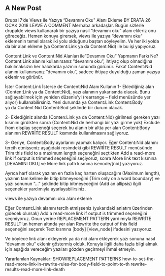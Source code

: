 ## A New Post

Drupal 7’de Views ile Yazıya “Devamını Oku” Alanı Ekleme
BY ERATA	26 OCAK 2018  LEAVE A COMMENT
Merhaba arkadaşlar. Bugün sizlerle drupalde views kullanarak bir yazıya nasıl “devamını oku” alanı ekleriz onu göreceğiz. Hemen konuya girersek, views ile yazıya “devamını oku” eklemenin temel olarak iki yolu olduğunu baştan söyleyelim. Ve her iki yolda da bir alan ekleme (ya Content:Link ya da Content:Nid) ile bu işi yapıyoruz.

Content:Link ve Content:Nid Alanları ile”Devamını Oku” Yapmanın Farkı Ne?
Content:Link alanını kullanırsanız “devamını oku”, ihtiyaç olup olmadığına bakılmaksızın her halukarda  yazının sonunda görünür. Fakat Content:Nid alanını kullanırsanız “devamını oku”, sadece ihtiyaç duyulduğu zaman yazıya eklenir ve görünür.

İster Content:Link İsterse de Content:Nid Alanı Kullanın
1- Eklediğiniz alan (Conten:Link ya da Content:Nid), yazı alanının yukarısında olacak. Bunu sağlayabilmek için yeniden düzenle’yi (rearrange – field menüsünde yer alıyor)  kullanabilirsiniz. Yeni durumda
ya
Content:Link
Content:Body  
ya da
Content:Nid
Content:Bod
şeklinde bir durum olacak.

2- Eklediğiniz alanda (Conten:Link ya da Content:Nid) girilmesi gereken yazı kısmını girdikten sonra (Content:Nid de herhangi bir yazı girme yok) Exclude from display seçeneği seçerek bu alanın bir altta yer alan Content:Body alanının REWRİTE RESULT kısmında kullanılmasını sağlıyoruz.

3- Geriye, Content:Body ayarlarını yapmak kalıyor. Eğer Content:Nid alanını tercih etmişseniz aşağıdaki resimdeki gibi REWRİTE RESULT menüsünde Trim this field to a maximum length seçeneğini seçtikten Add a read-more link if output is trimmed seçeneğini seçiyoruz, sonra More link text kısmına [DEVAMINI OKU] ve More link path kısmına isenode/[nid] yazıyoruz.

Ayrıca harf olarak yazının en fazla kaç harten oluşacağını (Maximum length), yazının tam kelime ile bitip bitmeyeceğini (Trim only on a word boundary) ve yazı sonunun “…” şeklinde bitip bitmeyeceğini (Add an allipsis) ilgili seçenekler yardımıyla ayarlayabilirsiniz.

views ile yazıya devamını oku alanı ekleme

Eğer Content:Link alanını tercih etmişseniz (yukarıdaki anlatım üzerinden gidecek olursak) Add a read-more link if output is trimmed seçeneğini seçmiyoruz. Onun yerine REPLACEMENT PATTERN yardımıyla REWRİTE RESULT‘un hemen altında yer alan Rewrite the output of this field seçeneğini seçerek Text kısmına [body] [view_node] ifadesini yazıyoruz.

Ve böylece link alanı ekleyerek ya da nid alanı ekleyerek yazı sonuna nasıl “devamını oku” eklenir göstermiş olduk. Konuyla ilgili daha fazla bilgi almak için aşağıda vereceğim yazıları gözden geçirmeyi ihmal etmeyin.

Yararlanılan Kaynaklar:
SHOWREPLACEMENT PATTERNS
how-to-set-the-read-more-link-in-rewrite-rules-for-body-field-to-point-to-th
rewrite-results-read-more-link-death